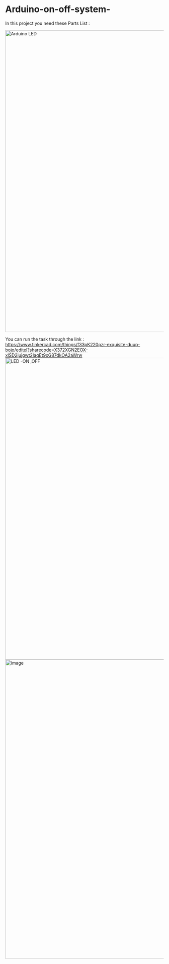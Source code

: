 # Arduino-on-off-system-
In this project you need these Parts List :

<img width="958" alt="Arduino LED" src="https://user-images.githubusercontent.com/85851678/181810682-7dbec3fb-86dc-4f60-a85b-69d0729553e7.png">


You can run the task through the link : 
https://www.tinkercad.com/things/f33pK220pzr-exquisite-duup-bojo/editel?sharecode=X372XGN2EOX-xlSD2jujgwt2IaqEt9xG87dkOA2aWrw
<img width="958" alt="LED -ON ,OFF" src="https://user-images.githubusercontent.com/85851678/181811204-2c7edb36-6b8b-42ab-8124-03b39ae15df8.png">
<img width="950" alt="image" src="https://user-images.githubusercontent.com/85851678/181815357-7e4ce25e-bf89-4243-b50d-c706c3369f66.png">

